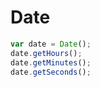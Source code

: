 # Date

```javascript
var date = Date();
date.getHours();
date.getMinutes();
date.getSeconds();
```

